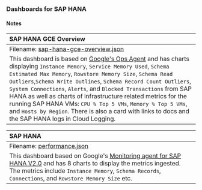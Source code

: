 ### Dashboards for SAP HANA

#### Notes

|SAP HANA GCE Overview|
|:------------------|
|Filename: [sap-hana-gce-overview.json](sap-hana-gce-overview.json)|
|This dashboard is based on [Google's Ops Agent](https://cloud.google.com/stackdriver/docs/solutions/agents/ops-agent/third-party/sap_hana#monitored-metrics) and has charts displaying `Instance Memory`, `Service Memory Used`, `Schema Estimated Max Memory`, `Rowstore Memory Size`, `Schema Read Outliers`,`Schema Write Outlines`, `Schema Record Count Outliers`, `System Connections`, `Alerts`, and `Blocked Transactions` from SAP HANA as well as charts of infrastructure related metrics for the running SAP HANA VMs: `CPU % Top 5 VMs`, `Memory % Top 5 VMs`, and `Hosts by Region`. There is also a card with links to docs and the SAP HANA logs in Cloud Logging.|

|SAP HANA|
|:------------------|
|Filename: [performance.json](performance.json)|
|This dashboard based on Google's [Monitoring agent for SAP HANA V2.0](https://cloud.google.com/solutions/sap/docs/sap-hana-monitoring-agent-planning-guide) and has 8 charts to display the metrics ingested. The metrics include `Instance Memory`, `Schema Records`, `Connections`, and `Rowstore Memory Size` etc.|

